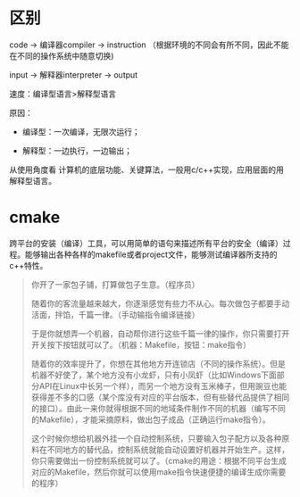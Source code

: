 # 区别

code $\rightarrow$ 编译器compiler $\rightarrow$ instruction （根据环境的不同会有所不同，因此不能在不同的操作系统中随意切换)

input $\rightarrow$ 解释器interpreter $\rightarrow$ output

速度：编译型语言$>$解释型语言

原因：
- 编译型：一次编译，无限次运行；

- 解释型：一边执行，一边输出；

从使用角度看
计算机的底层功能、关键算法，一般用c/c++实现，应用层面的用解释型语言。


# cmake
跨平台的安装（编译）工具，可以用简单的语句来描述所有平台的安全（编译）过程。能够输出各种各样的makefile或者project文件，能够测试编译器所支持的c++特性。

> 你开了一家包子铺，打算做包子生意。（程序员）
>
> 随着你的客流量越来越大，你逐渐感觉有些力不从心。每次做包子都要手动活面，拌馅，千篇一律。（手动输指令编译链接）
>
> 于是你就想弄一个机器，自动帮你进行这些千篇一律的操作，你只需要打开开关按下按钮就可以了。（机器：Makefile，按钮：make指令）
>
> 随着你的效率提升了，你想在其他地方开连锁店（不同的操作系统）。但是机器不好使了，某个地方没有小龙虾，只有小凤虾（比如Windows下面部分API在Linux中长另一个样），而另一个地方没有玉米棒子，但用豌豆也能获得差不多的口感（某个库没有对应的平台版本，但有些替代品提供了相同的接口）。由此一来你就得根据不同的地域条件制作不同的机器（编写不同的Makefile），才能采摘原料，做出包子成品（正确运行make指令）。
>
> 这个时候你想给机器外挂一个自动控制系统，只要输入包子配方以及各种原料在不同地方的替代品，控制系统就能自动设置好机器并开始生产。这样，你只需要做出一份控制系统就可以了。（cmake的用途：根据不同平台生成对应的Makefile，然后你就可以使用make指令快速便捷的编译生成你需要的程序）


